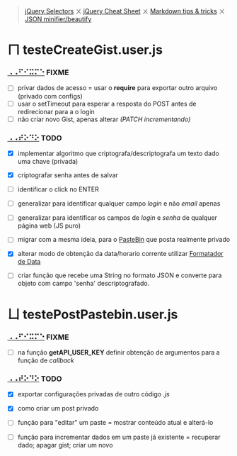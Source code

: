 > [jQuery Selectors](https://www.w3.org/TR/CSS2/selector.html#matching-attrs) ㄨ 
> [jQuery Cheat Sheet](https://oscarotero.com/jquery/) ㄨ 
> [Markdown tips & tricks](https://daringfireball.net/projects/markdown/syntax) ㄨ 
> [JSON minifier/beautify](http://codebeautify.org/jsonviewer)


ㄇ testeCreateGist.user.js
==========================

### [⠠⠠⠋⠊⠭⠍⠑][CREATEGIST] FIXME
- [ ]	privar dados de acesso = usar o **require** para exportar outro arquivo (privado com configs)
- [ ]	usar o setTimeout para esperar a resposta do POST antes de redirecionar para a o login
- [ ]	não criar novo Gist, apenas alterar _(PATCH incrementando)_

### [⠠⠠⠞⠕⠙⠕][CREATEGIST] TODO
- [x]	implementar algoritmo que criptografa/descriptografa um texto dado uma chave (privada)
- [x]	criptografar senha antes de salvar
- [ ]	identificar o click no ENTER
- [ ]	generalizar para identificar qualquer campo _login_ e não _email_ apenas
- [ ]	generalizar para identificar os campos de _login_ e _senha_ de qualquer página web (JS puro)
- [ ]	migrar com a mesma ideia, para o [PasteBin](http://pastebin.com/api) que posta realmente privado
- [x]	alterar modo de obtenção da data/horario corrente utilizar [Formatador de Data](http://jsfromhell.com/geral/date-format)
- [ ]	criar função que recebe uma String no formato JSON e converte para objeto com campo 'senha' descriptografado.


ㄩ testePostPastebin.user.js
============================

### [⠠⠠⠋⠊⠭⠍⠑][POSTPASTEBIN] FIXME
- [ ]	na função **getAPI_USER_KEY** definir obtenção de argumentos para a função de _callback_

### [⠠⠠⠞⠕⠙⠕][POSTPASTEBIN] TODO
- [x]	exportar configurações privadas de outro código _.js_
- [x]	como criar um post privado
- [ ]	função para "editar" um paste = mostrar conteúdo atual e alterá-lo
- [ ]	função para incrementar dados em um paste já existente = recuperar dado; apagar gist; criar um novo





[CREATEGIST]: https://raw.githubusercontent.com/micalevisk/GM_scripts/master/testeCreateGist/issues.log.md?token=AM1nQ4kTGAkrQXheZwy2zEf0CuVTDMDJks5YVCJKwA%3D%3D "issues testeCreateGist"
[POSTPASTEBIN]: https://raw.githubusercontent.com/micalevisk/GM_scripts/master/testePostPastebin/issues.log.md?token=AM1nQ4kTGAkrQXheZwy2zEf0CuVTDMDJks5YVCJKwA%3D%3D "issues testePostPastebin"

<!-- https://www.branah.com/braille-translator -->
